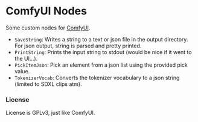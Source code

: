 # ComfyUI Nodes

Some custom nodes for [ComfyUI](https://github.com/comfyanonymous/ComfyUI).

- `SaveString`: Writes a string to a text or json file in the output directory. For json output, string is parsed and pretty printed.
- `PrintString`: Prints the input string to stdout (would be nice if it went to the UI...).
- `PickItemJson`: Pick an element from a json list using the provided pick value.
- `TokenizerVocab`: Converts the tokenizer vocabulary to a json string (limited to SDXL clips atm).


### License
License is GPLv3, just like ComfyUI.
